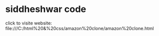 # siddheshwar code


click to visite website: file:///C:/html%20&%20css/amazon%20clone/amazon%20clone.html
